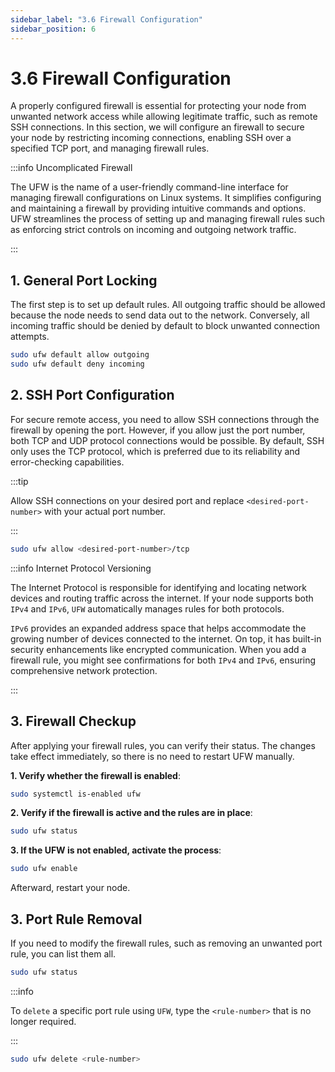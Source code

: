 ```yaml
---
sidebar_label: "3.6 Firewall Configuration"
sidebar_position: 6
---
```


# 3.6 Firewall Configuration

A properly configured firewall is essential for protecting your node from unwanted network access while allowing legitimate traffic, such as remote SSH connections. In this section, we will configure an firewall to secure your node by restricting incoming connections, enabling SSH over a specified TCP port, and managing firewall rules.

:::info Uncomplicated Firewall

The UFW is the name of a user-friendly command-line interface for managing firewall configurations on Linux systems. It simplifies configuring and maintaining a firewall by providing intuitive commands and options. UFW streamlines the process of setting up and managing firewall rules such as enforcing strict controls on incoming and outgoing network traffic.

:::

## 1. General Port Locking

The first step is to set up default rules. All outgoing traffic should be allowed because the node needs to send data out to the network. Conversely, all incoming traffic should be denied by default to block unwanted connection attempts.

```sh
sudo ufw default allow outgoing
sudo ufw default deny incoming
```

## 2. SSH Port Configuration

For secure remote access, you need to allow SSH connections through the firewall by opening the port. However, if you allow just the port number, both TCP and UDP protocol connections would be possible. By default, SSH only uses the TCP protocol, which is preferred due to its reliability and error-checking capabilities.

:::tip

Allow SSH connections on your desired port and replace `<desired-port-number>` with your actual port number.

:::

```sh
sudo ufw allow <desired-port-number>/tcp
```

:::info Internet Protocol Versioning

The Internet Protocol is responsible for identifying and locating network devices and routing traffic across the internet. If your node supports both `IPv4` and `IPv6`, `UFW` automatically manages rules for both protocols.

`IPv6` provides an expanded address space that helps accommodate the growing number of devices connected to the internet. On top, it has built-in security enhancements like encrypted communication. When you add a firewall rule, you might see confirmations for both `IPv4` and `IPv6`, ensuring comprehensive network protection.

:::

## 3. Firewall Checkup

After applying your firewall rules, you can verify their status. The changes take effect immediately, so there is no need to restart UFW manually.

**1. Verify whether the firewall is enabled**:

```sh
sudo systemctl is-enabled ufw
```

**2. Verify if the firewall is active and the rules are in place**:

```sh
sudo ufw status
```

**3. If the UFW is not enabled, activate the process**:

```sh
sudo ufw enable
```

Afterward, restart your node.

## 3. Port Rule Removal

If you need to modify the firewall rules, such as removing an unwanted port rule, you can list them all.

```sh
sudo ufw status
```

:::info

To `delete` a specific port rule using `UFW`, type the `<rule-number>` that is no longer required.

:::

```sh
sudo ufw delete <rule-number>
```
